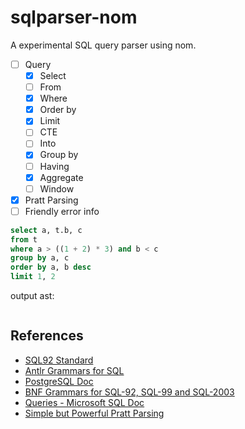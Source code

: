 # sqlparser-nom 
A experimental SQL query parser using nom.

- [ ] Query
  - [x] Select
  - [ ] From
  - [x] Where
  - [x] Order by
  - [x] Limit
  - [ ] CTE
  - [ ] Into
  - [x] Group by
  - [ ] Having
  - [x] Aggregate
  - [ ] Window
- [x] Pratt Parsing
- [ ] Friendly error info

```sql
select a, t.b, c 
from t 
where a > ((1 + 2) * 3) and b < c 
group by a, c 
order by a, b desc 
limit 1, 2
```
output ast:
```
```

## References
- [SQL92 Standard](https://www.contrib.andrew.cmu.edu/~shadow/sql/sql1992.txt)
- [Antlr Grammars for SQL](https://github.com/antlr/grammars-v4/tree/master/sql)
- [PostgreSQL Doc](https://www.postgresql.org/docs/16/sql.html)
- [BNF Grammars for SQL-92, SQL-99 and SQL-2003](https://ronsavage.github.io/SQL/)
- [Queries - Microsoft SQL Doc](https://learn.microsoft.com/en-us/sql/t-sql/queries/queries)
- [Simple but Powerful Pratt Parsing](https://matklad.github.io/2020/04/13/simple-but-powerful-pratt-parsing.html)